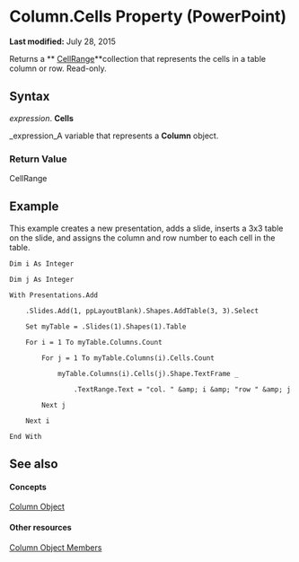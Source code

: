 
# Column.Cells Property (PowerPoint)

 **Last modified:** July 28, 2015

Returns a  ** [CellRange](f0914f0d-74f5-9c16-3744-efcf5c2cc36d.md)**collection that represents the cells in a table column or row. Read-only.

## Syntax

 _expression_. **Cells**

 _expression_A variable that represents a  **Column** object.


### Return Value

CellRange


## Example

This example creates a new presentation, adds a slide, inserts a 3x3 table on the slide, and assigns the column and row number to each cell in the table.


```
Dim i As Integer

Dim j As Integer

With Presentations.Add

    .Slides.Add(1, ppLayoutBlank).Shapes.AddTable(3, 3).Select

    Set myTable = .Slides(1).Shapes(1).Table

    For i = 1 To myTable.Columns.Count

        For j = 1 To myTable.Columns(i).Cells.Count

            myTable.Columns(i).Cells(j).Shape.TextFrame _

                .TextRange.Text = "col. " &amp; i &amp; "row " &amp; j

        Next j

    Next i

End With
```


## See also


#### Concepts


 [Column Object](4f289477-abab-a99a-21af-df3950b6654d.md)
#### Other resources


 [Column Object Members](cd6aa0cd-0a85-ee0b-c4fc-77651caa381e.md)
